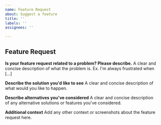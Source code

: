 ```yaml
---
name: Feature Request
about: Suggest a feature
title: ''
labels: ''
assignees: ''

---
```


## Feature Request

**Is your feature request related to a problem? Please describe.**
A clear and concise description of what the problem is. Ex. I'm always frustrated when [...]

**Describe the solution you'd like to see**
A clear and concise description of what would you like to happen.

**Describe alternatives you've considered**
A clear and concise description of any alternative solutions or features you've considered.

**Additional context**
Add any other context or screenshots about the feature request here.